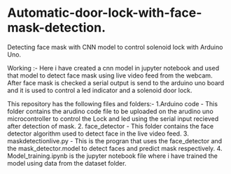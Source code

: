 # Automatic-door-lock-with-face-mask-detection.
Detecting face mask with CNN model to control solenoid lock with Arduino Uno.

Working :- Here i have created a cnn model in jupyter notebook and used that model to detect face mask using live video feed from the webcam.
After face mask is checked a serial output is send to the arduino uno board and it is used to control a led indicator and a solenoid door lock.

This repository has the following files and folders:-
1.Arduino code - This folder contains the arudino code file to be uploaded on the arudino uno microcontroller to control the Lock and led using the serial input recieved after detection of mask.
2. face_detector - This folder contains the face detector algorithm used to detect face in the live video feed.
3. maskdetectionlive.py - This is the progran that uses the face_detector and the mask_detector.model to detect faces and predict mask respectively.
4. Model_training.ipynb is the jupyter notebook file where i have trained the model using data from the dataset folder.
